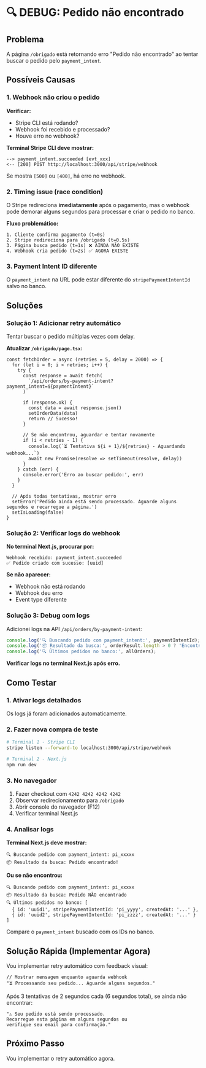 # 🔍 DEBUG: Pedido não encontrado

## Problema

A página `/obrigado` está retornando erro "Pedido não encontrado" ao tentar buscar o pedido pelo `payment_intent`.

## Possíveis Causas

### 1. Webhook não criou o pedido

**Verificar:**
- Stripe CLI está rodando?
- Webhook foi recebido e processado?
- Houve erro no webhook?

**Terminal Stripe CLI deve mostrar:**
```
--> payment_intent.succeeded [evt_xxx]
<-- [200] POST http://localhost:3000/api/stripe/webhook
```

Se mostra `[500]` ou `[400]`, há erro no webhook.

### 2. Timing issue (race condition)

O Stripe redireciona **imediatamente** após o pagamento, mas o webhook pode demorar alguns segundos para processar e criar o pedido no banco.

**Fluxo problemático:**
```
1. Cliente confirma pagamento (t=0s)
2. Stripe redireciona para /obrigado (t=0.5s)
3. Página busca pedido (t=1s) ❌ AINDA NÃO EXISTE
4. Webhook cria pedido (t=2s) ✅ AGORA EXISTE
```

### 3. Payment Intent ID diferente

O `payment_intent` na URL pode estar diferente do `stripePaymentIntentId` salvo no banco.

## Soluções

### Solução 1: Adicionar retry automático

Tentar buscar o pedido múltiplas vezes com delay.

**Atualizar `/obrigado/page.tsx`:**

```tsx
const fetchOrder = async (retries = 5, delay = 2000) => {
  for (let i = 0; i < retries; i++) {
    try {
      const response = await fetch(
        `/api/orders/by-payment-intent?payment_intent=${paymentIntent}`
      )
      
      if (response.ok) {
        const data = await response.json()
        setOrderData(data)
        return // Sucesso!
      }
      
      // Se não encontrou, aguardar e tentar novamente
      if (i < retries - 1) {
        console.log(`⏳ Tentativa ${i + 1}/${retries} - Aguardando webhook...`)
        await new Promise(resolve => setTimeout(resolve, delay))
      }
    } catch (err) {
      console.error('Erro ao buscar pedido:', err)
    }
  }
  
  // Após todas tentativas, mostrar erro
  setError('Pedido ainda está sendo processado. Aguarde alguns segundos e recarregue a página.')
  setIsLoading(false)
}
```

### Solução 2: Verificar logs do webhook

**No terminal Next.js, procurar por:**

```
Webhook recebido: payment_intent.succeeded
✅ Pedido criado com sucesso: [uuid]
```

**Se não aparecer:**
- Webhook não está rodando
- Webhook deu erro
- Event type diferente

### Solução 3: Debug com logs

Adicionei logs na API `/api/orders/by-payment-intent`:

```typescript
console.log('🔍 Buscando pedido com payment_intent:', paymentIntentId);
console.log('📦 Resultado da busca:', orderResult.length > 0 ? 'Encontrado' : 'NÃO encontrado');
console.log('🔍 Últimos pedidos no banco:', allOrders);
```

**Verificar logs no terminal Next.js após erro.**

## Como Testar

### 1. Ativar logs detalhados

Os logs já foram adicionados automaticamente.

### 2. Fazer nova compra de teste

```bash
# Terminal 1 - Stripe CLI
stripe listen --forward-to localhost:3000/api/stripe/webhook

# Terminal 2 - Next.js
npm run dev
```

### 3. No navegador

1. Fazer checkout com `4242 4242 4242 4242`
2. Observar redirecionamento para `/obrigado`
3. Abrir console do navegador (F12)
4. Verificar terminal Next.js

### 4. Analisar logs

**Terminal Next.js deve mostrar:**

```
🔍 Buscando pedido com payment_intent: pi_xxxxx
📦 Resultado da busca: Pedido encontrado!
```

**Ou se não encontrou:**

```
🔍 Buscando pedido com payment_intent: pi_xxxxx
📦 Resultado da busca: Pedido NÃO encontrado
🔍 Últimos pedidos no banco: [
  { id: 'uuid1', stripePaymentIntentId: 'pi_yyyy', createdAt: '...' },
  { id: 'uuid2', stripePaymentIntentId: 'pi_zzzz', createdAt: '...' }
]
```

Compare o `payment_intent` buscado com os IDs no banco.

## Solução Rápida (Implementar Agora)

Vou implementar retry automático com feedback visual:

```tsx
// Mostrar mensagem enquanto aguarda webhook
"⏳ Processando seu pedido... Aguarde alguns segundos."
```

Após 3 tentativas de 2 segundos cada (6 segundos total), se ainda não encontrar:

```tsx
"⚠️ Seu pedido está sendo processado. 
Recarregue esta página em alguns segundos ou 
verifique seu email para confirmação."
```

## Próximo Passo

Vou implementar o retry automático agora.
